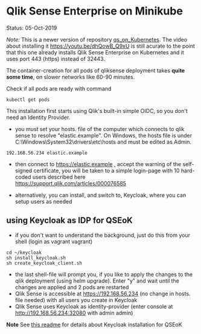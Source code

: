 # Qlik Sense Enterprise on Minikube

Status: 05-Oct-2019

*Note:* This is a newer version of repository <a href="https://github.com/ChristofSchwarz/qs_on_Kubernetes/tree/master/vagrantprovision">qs_on_Kubernetes</a>. The video about installing it https://youtu.be/dhQowB_Q9xU is still acurate to the point that this one already installs Qlik Sense Enterprise on Kubernetes and it uses port 443 (https) instead of 32443. 

The container-creation for all pods of qliksense deployment takes **quite some time**, on slower networks like 60-90 minutes.

Check if all pods are ready with command
```
kubectl get pods
```
This installation first starts using Qlik's built-in simple OIDC, so you don't need an Identity Provider.
 * you must set your hosts. file of the computer which connects to qlik sense to resolve "elastic.example". On Windows, the hosts file is under C:\Windows\System32\drivers\etc\hosts and must be edited as Admin.
```
192.168.56.234 elastic.example
```
 * then connect to https://elastic.example , accept the warning of the self-signed certificate, you will be taken to a simple login-page with 10 hard-coded users described here https://support.qlik.com/articles/000076585
 
 * alternatively, you can install, and switch to, Keycloak, where you can setup users as needed

## using Keycloak as IDP for QSEoK

 * if you don't want to understand the background, just do this from your shell (login as vagrant vagrant)
```
cd ~/keycloak
sh install_keycloak.sh
sh create_keycloak_client.sh
```
 * the last shell-file will prompt you, if you like to apply the changes to the qlik deployment (using helm upgrade). Enter "y" and wait until the changes are applied and 2 pods are restarted
 * Qlik Sense is accessible at https://192.168.56.234 (no change in hosts. file needed) with all users you create in Keycloak 
 * Qlik Sense uses Keycloak as identity-provider (enter console at http://192.168.56.234:32080 with admin admin)
 
**Note** See <a href="keycloak/readme.md">this readme</a> for details about Keycloak installation for QSEoK


